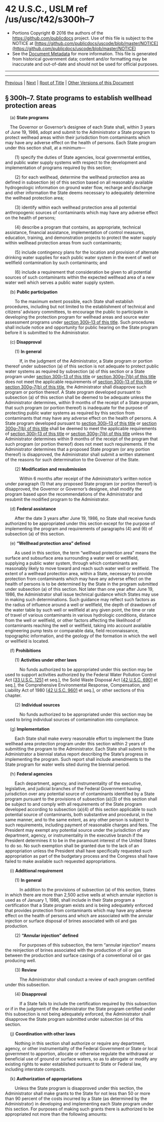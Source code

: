 ---
---

# 42 U.S.C., USLM ref /us/usc/t42/s300h–7

* Portions Copyright © 2016 the authors of the https://github.com/publicdocs project.
  Use of this file is subject to the NOTICE at [https://github.com/publicdocs/uscode/blob/master/NOTICE](https://github.com/publicdocs/uscode/blob/master/NOTICE)
* See the [Document Metadata](././../../../../../..//README.md) for more information.
  This file is generated from historical government data; content and/or formatting may be inaccurate and out-of-date and should not be used for official purposes.

----------
----------

[Previous](./../../../../../..//us/usc/t42/ch6A/schXII/ptC/m__us_usc_t42_s300h–6.md) | [Next](./../../../../../..//us/usc/t42/ch6A/schXII/ptC/m__us_usc_t42_s300h–8.md) | [Root of Title](./../../../../../../) | [Other Versions of this Document](https://publicdocs.github.io/go/links?ns=uslm&ref=%2Fus%2Fusc%2Ft42%2Fs300h%E2%80%937)

## § 300h–7. State programs to establish wellhead protection areas

    (a) __State programs__ 

    The Governor or Governor’s designee of each State shall, within 3 years of June 19, 1986, adopt and submit to the Administrator a State program to protect wellhead areas within their jurisdiction from contaminants which may have any adverse effect on the health of persons. Each State program under this section shall, at a minimum—

        (1) specify the duties of State agencies, local governmental entities, and public water supply systems with respect to the development and implementation of programs required by this section;

        (2) for each wellhead, determine the wellhead protection area as defined in subsection (e) of this section based on all reasonably available hydrogeologic information on ground water flow, recharge and discharge and other information the State deems necessary to adequately determine the wellhead protection area;

        (3) identify within each wellhead protection area all potential anthropogenic sources of contaminants which may have any adverse effect on the health of persons;

        (4) describe a program that contains, as appropriate, technical assistance, financial assistance, implementation of control measures, education, training, and demonstration projects to protect the water supply within wellhead protection areas from such contaminants;

        (5) include contingency plans for the location and provision of alternate drinking water supplies for each public water system in the event of well or wellfield contamination by such contaminants; and

        (6) include a requirement that consideration be given to all potential sources of such contaminants within the expected wellhead area of a new water well which serves a public water supply system.

    (b) __Public participation__ 

        To the maximum extent possible, each State shall establish procedures, including but not limited to the establishment of technical and citizens’ advisory committees, to encourage the public to participate in developing the protection program for wellhead areas and source water assessment programs under [section 300j–13 of this title][/us/usc/t42/s300j–13]. Such procedures shall include notice and opportunity for public hearing on the State program before it is submitted to the Administrator.

    (c) __Disapproval__ 

        (1) __In general__ 

            If, in the judgment of the Administrator, a State program or portion thereof under subsection (a) of this section is not adequate to protect public water systems as required by subsection (a) of this section or a State program under [section 300j–13 of this title][/us/usc/t42/s300j–13] or [section 300g–7(b) of this title][/us/usc/t42/s300g–7/b] does not meet the applicable requirements of [section 300j–13 of this title][/us/usc/t42/s300j–13] or [section 300g–7(b) of this title][/us/usc/t42/s300g–7/b], the Administrator shall disapprove such program or portion thereof. A State program developed pursuant to subsection (a) of this section shall be deemed to be adequate unless the Administrator determines, within 9 months of the receipt of a State program, that such program (or portion thereof) is inadequate for the purpose of protecting public water systems as required by this section from contaminants that may have any adverse effect on the health of persons. A State program developed pursuant to [section 300j–13 of this title][/us/usc/t42/s300j–13] or [section 300g–7(b) of this title][/us/usc/t42/s300g–7/b] shall be deemed to meet the applicable requirements of [section 300j–13 of this title][/us/usc/t42/s300j–13] or [section 300g–7(b) of this title][/us/usc/t42/s300g–7/b] unless the Administrator determines within 9 months of the receipt of the program that such program (or portion thereof) does not meet such requirements. If the Administrator determines that a proposed State program (or any portion thereof) is disapproved, the Administrator shall submit a written statement of the reasons for such determination to the Governor of the State.

        (2) __Modification and resubmission__ 

            Within 6 months after receipt of the Administrator’s written notice under paragraph (1) that any proposed State program (or portion thereof) is disapproved, the Governor or Governor’s designee, shall modify the program based upon the recommendations of the Administrator and resubmit the modified program to the Administrator.

    (d) __Federal assistance__ 

        After the date 3 years after June 19, 1986, no State shall receive funds authorized to be appropriated under this section except for the purpose of implementing the program and requirements of paragraphs (4) and (6) of subsection (a) of this section.

    (e) __“Wellhead protection area” defined__ 

        As used in this section, the term “wellhead protection area” means the surface and subsurface area surrounding a water well or wellfield, supplying a public water system, through which contaminants are reasonably likely to move toward and reach such water well or wellfield. The extent of a wellhead protection area, within a State, necessary to provide protection from contaminants which may have any adverse effect on the health of persons is to be determined by the State in the program submitted under subsection (a) of this section. Not later than one year after June 19, 1986, the Administrator shall issue technical guidance which States may use in making such determinations. Such guidance may reflect such factors as the radius of influence around a well or wellfield, the depth of drawdown of the water table by such well or wellfield at any given point, the time or rate of travel of various contaminants in various hydrologic conditions, distance from the well or wellfield, or other factors affecting the likelihood of contaminants reaching the well or wellfield, taking into account available engineering pump tests or comparable data, field reconnaissance, topographic information, and the geology of the formation in which the well or wellfield is located.

    (f) __Prohibitions__ 

        (1) __Activities under other laws__ 

            No funds authorized to be appropriated under this section may be used to support activities authorized by the Federal Water Pollution Control Act \[[33 U.S.C. 1251][/us/usc/t33/s1251] et seq.\], the Solid Waste Disposal Act \[[42 U.S.C. 6901][/us/usc/t42/s6901] et seq.\], the Comprehensive Environmental Response, Compensation, and Liability Act of 1980 \[[42 U.S.C. 9601][/us/usc/t42/s9601] et seq.\], or other sections of this chapter.

        (2) __Individual sources__ 

            No funds authorized to be appropriated under this section may be used to bring individual sources of contamination into compliance.

    (g) __Implementation__ 

        Each State shall make every reasonable effort to implement the State wellhead area protection program under this section within 2 years of submitting the program to the Administrator. Each State shall submit to the Administrator a biennial status report describing the State’s progress in implementing the program. Such report shall include amendments to the State program for water wells sited during the biennial period.

    (h) __Federal agencies__ 

        Each department, agency, and instrumentality of the executive, legislative, and judicial branches of the Federal Government having jurisdiction over any potential source of contaminants identified by a State program pursuant to the provisions of subsection (a)(3) of this section shall be subject to and comply with all requirements of the State program developed according to subsection (a)(4) of this section applicable to such potential source of contaminants, both substantive and procedural, in the same manner, and to the same extent, as any other person is subject to such requirements, including payment of reasonable charges and fees. The President may exempt any potential source under the jurisdiction of any department, agency, or instrumentality in the executive branch if the President determines it to be in the paramount interest of the United States to do so. No such exemption shall be granted due to the lack of an appropriation unless the President shall have specifically requested such appropriation as part of the budgetary process and the Congress shall have failed to make available such requested appropriations.

    (i) __Additional requirement__ 

        (1) __In general__ 

            In addition to the provisions of subsection (a) of this section, States in which there are more than 2,500 active wells at which annular injection is used as of January 1, 1986, shall include in their State program a certification that a State program exists and is being adequately enforced that provides protection from contaminants which may have any adverse effect on the health of persons and which are associated with the annular injection or surface disposal of brines associated with oil and gas production.

        (2) __“Annular injection” defined__ 

            For purposes of this subsection, the term “annular injection” means the reinjection of brines associated with the production of oil or gas between the production and surface casings of a conventional oil or gas producing well.

        (3) __Review__ 

            The Administrator shall conduct a review of each program certified under this subsection.

        (4) __Disapproval__ 

            If a State fails to include the certification required by this subsection or if in the judgment of the Administrator the State program certified under this subsection is not being adequately enforced, the Administrator shall disapprove the State program submitted under subsection (a) of this section.

    (j) __Coordination with other laws__ 

        Nothing in this section shall authorize or require any department, agency, or other instrumentality of the Federal Government or State or local government to apportion, allocate or otherwise regulate the withdrawal or beneficial use of ground or surface waters, so as to abrogate or modify any existing rights to water established pursuant to State or Federal law, including interstate compacts.

    (k) __Authorization of appropriations__ 

        Unless the State program is disapproved under this section, the Administrator shall make grants to the State for not less than 50 or more than 90 percent of the costs incurred by a State (as determined by the Administrator) in developing and implementing each State program under this section. For purposes of making such grants there is authorized to be appropriated not more than the following amounts:

<table>

          <tr>

            <td> 

        Fiscal year:  </td>

            <td> 

        Amount  </td>

  </tr>

          <tr>

            <td> 

          1987  </td>

            <td> 

        $20,000,000    </td>

  </tr>

          <tr>

            <td> 

          1988  </td>

            <td> 

        20,000,000    </td>

  </tr>

          <tr>

            <td> 

          1989  </td>

            <td> 

        35,000,000    </td>

  </tr>

          <tr>

            <td> 

          1990  </td>

            <td> 

        35,000,000    </td>

  </tr>

          <tr>

            <td> 

          1991  </td>

            <td> 

        35,000,000    </td>

  </tr>

          <tr>

            <td> 

          1992–2003  </td>

            <td> 

        30,000,000.  </td>

  </tr>

        </table>

([July 1, 1944, ch. 373][/us/act/1944-07-01/ch373], title XIV, § 1428, as added and amended [Pub. L. 99–339, title II][/us/pl/99/339/tII], § 205, title III, § 301(e), June 19, 1986, [100 Stat. 660][/us/stat/100/660], 664; [Pub. L. 104–182, title I][/us/pl/104/182/tI], §§ 120(b), 132(b), title V, § 501(f)(4), Aug. 6, 1996, [110 Stat. 1650][/us/stat/110/1650], 1674, 1692.)

 __References in Text__ 

    The Federal Water Pollution Control Act, referred to in subsec. (f)(1), is [act June 30, 1948, ch. 758][/us/act/1948-06-30/ch758], as amended generally by [Pub. L. 92–500][/us/pl/92/500], § 2, Oct. 18, 1972, [86 Stat. 816][/us/stat/86/816], which is classified generally to chapter 26 (§ 1251 et seq.) of Title 33, Navigation and Navigable Waters. For complete classification of this Act to the Code, see Short Title note set out under [section 1251 of Title 33][/us/usc/t33/s1251] and Tables.

    The Solid Waste Disposal Act, referred to in subsec. (f)(1), is title II of [Pub. L. 89–272][/us/pl/89/272], Oct. 20, 1965, [79 Stat. 997][/us/stat/79/997], as amended generally by [Pub. L. 94–580][/us/pl/94/580], § 2, Oct. 21, 1976, [90 Stat. 2795][/us/stat/90/2795], which is classified generally to chapter 82 (§ 6901 et seq.) of this title. For complete classification of this Act to the Code, see Short Title note set out under [section 6901 of this title][/us/usc/t42/s6901] and Tables.

    The Comprehensive Environmental Response, Compensation, and Liability Act of 1980, referred to in subsec. (f)(1), is [Pub. L. 96–510][/us/pl/96/510], Dec. 11, 1980, [94 Stat. 2767][/us/stat/94/2767], as amended, which is classified principally to chapter 103 (§ 9601 et seq.) of this title. For complete classification of this Act to the Code, see Short Title note set out under [section 9601 of this title][/us/usc/t42/s9601] and Tables.

 __Amendments__ 

    1996—[Pub. L. 104–182][/us/pl/104/182], § 501(f)(4), made technical amendment to section catchline and subsec. (a) designation.

    Subsec. (b). [Pub. L. 104–182][/us/pl/104/182], § 132(b)(4), inserted before period at end of first sentence “and source water assessment programs under [section 300j–13 of this title][/us/usc/t42/s300j–13]”.

    Subsec. (c)(1). [Pub. L. 104–182][/us/pl/104/182], § 132(b)(3), which directed substitution of “is disapproved” for “is inadequate” in third sentence, was executed by making the substitution in fourth sentence to reflect the probable intent of Congress and the amendment by [Pub. L. 104–182][/us/pl/104/182], § 132(b)(2). See below.

    [Pub. L. 104–182][/us/pl/104/182], § 132(b)(2), inserted after second sentence “A State program developed pursuant to [section 300j–13 of this title][/us/usc/t42/s300j–13] or [section 300g–7(b) of this title][/us/usc/t42/s300g–7/b] shall be deemed to meet the applicable requirements of [section 300j–13 of this title][/us/usc/t42/s300j–13] or [section 300g–7(b) of this title][/us/usc/t42/s300g–7/b] unless the Administrator determines within 9 months of the receipt of the program that such program (or portion thereof) does not meet such requirements.”

    [Pub. L. 104–182][/us/pl/104/182], § 132(b)(1), amended first sentence generally. Prior to amendment, first sentence read as follows: “If, in the judgment of the Administrator, a State program (or portion thereof, including the definition of a wellhead protection area), is not adequate to protect public water systems as required by this section, the Administrator shall disapprove such program (or portion thereof).”

    Subsec. (c)(2). [Pub. L. 104–182][/us/pl/104/182], § 132(b)(3), substituted “is disapproved” for “is inadequate”.

    Subsec. (k). [Pub. L. 104–182][/us/pl/104/182], § 120(b), inserted table item relating to fiscal years 1992 through 2003.

    1986—Subsec. (k). [Pub. L. 99–339][/us/pl/99/339], § 301(e), added subsec. (k).

----------

[Previous](./../../../../../..//us/usc/t42/ch6A/schXII/ptC/m__us_usc_t42_s300h–6.md) | [Next](./../../../../../..//us/usc/t42/ch6A/schXII/ptC/m__us_usc_t42_s300h–8.md) | [Root of Title](./../../../../../../) | [Other Versions of this Document](https://publicdocs.github.io/go/links?ns=uslm&ref=%2Fus%2Fusc%2Ft42%2Fs300h%E2%80%937)

----------
----------

[/us/usc/t42/s300j–13]: https://publicdocs.github.io/go/links?ns=uslm&ref=%2Fus%2Fusc%2Ft42%2Fs300j%E2%80%9313
[/us/usc/t42/s300j–13]: https://publicdocs.github.io/go/links?ns=uslm&ref=%2Fus%2Fusc%2Ft42%2Fs300j%E2%80%9313
[/us/usc/t42/s300g–7/b]: https://publicdocs.github.io/go/links?ns=uslm&ref=%2Fus%2Fusc%2Ft42%2Fs300g%E2%80%937%2Fb
[/us/usc/t42/s300j–13]: https://publicdocs.github.io/go/links?ns=uslm&ref=%2Fus%2Fusc%2Ft42%2Fs300j%E2%80%9313
[/us/usc/t42/s300g–7/b]: https://publicdocs.github.io/go/links?ns=uslm&ref=%2Fus%2Fusc%2Ft42%2Fs300g%E2%80%937%2Fb
[/us/usc/t42/s300j–13]: https://publicdocs.github.io/go/links?ns=uslm&ref=%2Fus%2Fusc%2Ft42%2Fs300j%E2%80%9313
[/us/usc/t42/s300g–7/b]: https://publicdocs.github.io/go/links?ns=uslm&ref=%2Fus%2Fusc%2Ft42%2Fs300g%E2%80%937%2Fb
[/us/usc/t42/s300j–13]: https://publicdocs.github.io/go/links?ns=uslm&ref=%2Fus%2Fusc%2Ft42%2Fs300j%E2%80%9313
[/us/usc/t42/s300g–7/b]: https://publicdocs.github.io/go/links?ns=uslm&ref=%2Fus%2Fusc%2Ft42%2Fs300g%E2%80%937%2Fb
[/us/usc/t33/s1251]: https://publicdocs.github.io/go/links?ns=uslm&ref=%2Fus%2Fusc%2Ft33%2Fs1251
[/us/usc/t42/s6901]: https://publicdocs.github.io/go/links?ns=uslm&ref=%2Fus%2Fusc%2Ft42%2Fs6901
[/us/usc/t42/s9601]: https://publicdocs.github.io/go/links?ns=uslm&ref=%2Fus%2Fusc%2Ft42%2Fs9601
[/us/act/1944-07-01/ch373]: https://publicdocs.github.io/go/links?ns=uslm&ref=%2Fus%2Fact%2F1944-07-01%2Fch373
[/us/pl/99/339/tII]: https://publicdocs.github.io/go/links?ns=uslm&ref=%2Fus%2Fpl%2F99%2F339%2FtII
[/us/stat/100/660]: https://publicdocs.github.io/go/links?ns=uslm&ref=%2Fus%2Fstat%2F100%2F660
[/us/pl/104/182/tI]: https://publicdocs.github.io/go/links?ns=uslm&ref=%2Fus%2Fpl%2F104%2F182%2FtI
[/us/stat/110/1650]: https://publicdocs.github.io/go/links?ns=uslm&ref=%2Fus%2Fstat%2F110%2F1650
[/us/act/1948-06-30/ch758]: https://publicdocs.github.io/go/links?ns=uslm&ref=%2Fus%2Fact%2F1948-06-30%2Fch758
[/us/pl/92/500]: https://publicdocs.github.io/go/links?ns=uslm&ref=%2Fus%2Fpl%2F92%2F500
[/us/stat/86/816]: https://publicdocs.github.io/go/links?ns=uslm&ref=%2Fus%2Fstat%2F86%2F816
[/us/usc/t33/s1251]: https://publicdocs.github.io/go/links?ns=uslm&ref=%2Fus%2Fusc%2Ft33%2Fs1251
[/us/pl/89/272]: https://publicdocs.github.io/go/links?ns=uslm&ref=%2Fus%2Fpl%2F89%2F272
[/us/stat/79/997]: https://publicdocs.github.io/go/links?ns=uslm&ref=%2Fus%2Fstat%2F79%2F997
[/us/pl/94/580]: https://publicdocs.github.io/go/links?ns=uslm&ref=%2Fus%2Fpl%2F94%2F580
[/us/stat/90/2795]: https://publicdocs.github.io/go/links?ns=uslm&ref=%2Fus%2Fstat%2F90%2F2795
[/us/usc/t42/s6901]: https://publicdocs.github.io/go/links?ns=uslm&ref=%2Fus%2Fusc%2Ft42%2Fs6901
[/us/pl/96/510]: https://publicdocs.github.io/go/links?ns=uslm&ref=%2Fus%2Fpl%2F96%2F510
[/us/stat/94/2767]: https://publicdocs.github.io/go/links?ns=uslm&ref=%2Fus%2Fstat%2F94%2F2767
[/us/usc/t42/s9601]: https://publicdocs.github.io/go/links?ns=uslm&ref=%2Fus%2Fusc%2Ft42%2Fs9601
[/us/pl/104/182]: https://publicdocs.github.io/go/links?ns=uslm&ref=%2Fus%2Fpl%2F104%2F182
[/us/pl/104/182]: https://publicdocs.github.io/go/links?ns=uslm&ref=%2Fus%2Fpl%2F104%2F182
[/us/usc/t42/s300j–13]: https://publicdocs.github.io/go/links?ns=uslm&ref=%2Fus%2Fusc%2Ft42%2Fs300j%E2%80%9313
[/us/pl/104/182]: https://publicdocs.github.io/go/links?ns=uslm&ref=%2Fus%2Fpl%2F104%2F182
[/us/pl/104/182]: https://publicdocs.github.io/go/links?ns=uslm&ref=%2Fus%2Fpl%2F104%2F182
[/us/pl/104/182]: https://publicdocs.github.io/go/links?ns=uslm&ref=%2Fus%2Fpl%2F104%2F182
[/us/usc/t42/s300j–13]: https://publicdocs.github.io/go/links?ns=uslm&ref=%2Fus%2Fusc%2Ft42%2Fs300j%E2%80%9313
[/us/usc/t42/s300g–7/b]: https://publicdocs.github.io/go/links?ns=uslm&ref=%2Fus%2Fusc%2Ft42%2Fs300g%E2%80%937%2Fb
[/us/usc/t42/s300j–13]: https://publicdocs.github.io/go/links?ns=uslm&ref=%2Fus%2Fusc%2Ft42%2Fs300j%E2%80%9313
[/us/usc/t42/s300g–7/b]: https://publicdocs.github.io/go/links?ns=uslm&ref=%2Fus%2Fusc%2Ft42%2Fs300g%E2%80%937%2Fb
[/us/pl/104/182]: https://publicdocs.github.io/go/links?ns=uslm&ref=%2Fus%2Fpl%2F104%2F182
[/us/pl/104/182]: https://publicdocs.github.io/go/links?ns=uslm&ref=%2Fus%2Fpl%2F104%2F182
[/us/pl/104/182]: https://publicdocs.github.io/go/links?ns=uslm&ref=%2Fus%2Fpl%2F104%2F182
[/us/pl/99/339]: https://publicdocs.github.io/go/links?ns=uslm&ref=%2Fus%2Fpl%2F99%2F339



